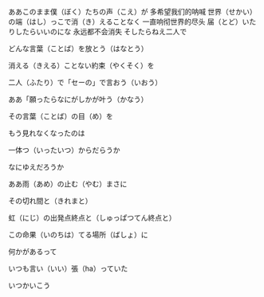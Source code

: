 
ああこのまま僕（ぼく）たちの声（こえ）が
多希望我们的呐喊
世界（せかい）の端（はし）っこで消（き）えることなく
一直响彻世界的尽头
届（とど）いたりしたらいいのにな
永远都不会消失
そしたらねえ二人で

どんな言葉（ことば）を放とう（はなとう）

消える（きえる）ことない約束（やくそく）を

二人（ふたり）で「セーの」で言おう（いおう）

ああ「願ったらなにがしかが叶う（かなう）

その言葉（ことば）の目（め）を

もう見れなくなったのは

一体つ（いったいつ）からだらうか

なにゆえだろうか

ああ雨（あめ）の止む（やむ）まさに

その切れ間と（きれまと）

虹（にじ）の出発点終点と（しゅっぱつてん終点と）

この命果（いのちは）てる場所（ばしょ）に

何かがあるって

いつも言い（いい）張（ha）っていた

いつかいこう

